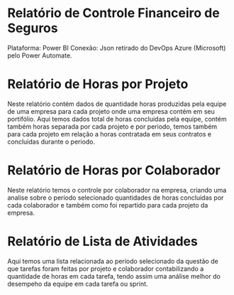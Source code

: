 # Relatório de Controle Financeiro de Seguros
Plataforma: Power BI
Conexão: Json retirado do DevOps Azure (Microsoft) pelo Power Automate.

# Relatório de Horas por Projeto
Neste relatório contém dados de quantidade horas produzidas pela equipe de uma empresa para cada projeto onde uma empresa contém em seu portifólio.
Aqui temos dados total de horas concluidas pela equipe, contém também horas separada por cada projeto e por periodo, temos também para cada projeto em relação a horas contratada em seus contratos e concluidas durante o periodo.

# Relatório de Horas por Colaborador
Neste relatório temos o controle por colaborador na empresa, criando uma analise sobre o período selecionado quantidades de horas concluidas por cada colaborador e também como foi repartido para cada projeto da empresa.

# Relatório de Lista de Atividades
Aqui temos uma lista relacionada ao período selecionado da questão de que tarefas foram feitas por projeto e colaborador contabilizando a quantidade de horas em cada tarefa, tendo assim uma análise melhor do desempeho da equipe em cada tarefa ou sprint.